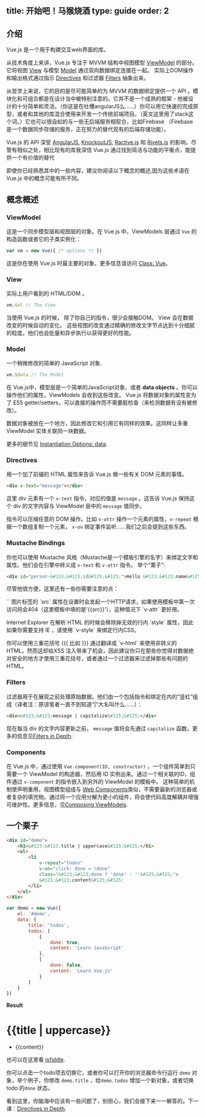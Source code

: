 title: 开始吧！马猴烧酒
type: guide
order: 2
---

## 介绍

Vue.js 是一个用于构建交互web界面的库。


从技术角度上来讲，Vue.js 专注于 MVVM 结构中视图模型 [ViewModel](#ViewModel) 的部分。它将视图 [View](#View) 与模型 [Model](#Model) 通过双向数据绑定连接在一起。 实际上DOM操作和输出格式通过指示 [Directives](#Directives) 和过滤器 [Filters](#Filters) 抽象出来。

从哲学上来说，它的目的是尽可能简单的为 MVVM 的数据绑定提供一个 API 。模块化和可组合都是在设计当中被特别注意的。它并不是一个成熟的框架 - 他被设计的十分简单和灵活。（你这是在吐槽angularJS么……）你可以用它快速的完成原型，或者和其他的库混合使用来开发一个传统前端项目。（英文这里用了stack这个词。）它也可以很自如的与一些无后端服务相契合，比如Firebase （Firebase 是一个数据同步存储的服务，正在努力的替代现有的后端存储功能）。

Vue.js 的 API 深受 [AngularJS], [KnockoutJS], [Ractive.js] 和 [Rivets.js] 的影响。尽管有相似之处，相比现有的库我深信 Vue.js 通过找到简洁与功能的平衡点，能提供一个有价值的替代

即使你已经熟悉其中的一些内容，建议你阅读以下概念的概述,因为这些术语在 Vue.js 中的概念可能有所不同。

## 概念概述

### ViewModel

这是一个同步模型层和视图层的对象。在 Vue.js 中，ViewModels 层通过 `Vue` 的构造函数或者它的子类实例化：

```js
var vm = new Vue({ /* options */ })
```

这是你在使用 Vue.js 时最主要的对象。更多信息请访问 [Class: Vue](/api/)。

### View

实际上用户看到的 HTML/DOM 。

```js
vm.$el // The View
```

当使用 Vue.js 的时候， 除了你自己的指令，很少会接触DOM。 View 会在数据改变的时候自动的变化。 这些视图的改变通过精确的修改文字节点达到十分细腻的粒度。他们也会批量和异步执行以获得更好的性能。

### Model

一个稍微修改的简单的 JavaScript 对象.

```js
vm.$data // The Model
```

在 Vue.js中，模型层是一个简单的JavaScript对象，或者  **data objects** 。你可以操作他们的属性，ViewModels 会收到这些改变。 Vue.js 将数据对象的属性变为了 ES5 getter/setters，可以直接的操作而不需要脏检查（来检测数据有没有被修改）。

数据对象被放在一个地方，因此修改它和引用它有同样的效果。这同样让多重 ViewModel 实体关联同一块数据。

更多的细节见 [Instantiation Options: data](/api/instantiation-options.html#data).

### Directives

用一个加了前缀的 HTML 属性来告诉 Vue.js 做一些有关 DOM 元素的事情。

```html
<div v-text="message"></div>
```

这里 div 元素有一个 `v-text` 指令，对应的值是 `message` 。这告诉 Vue.js 保持这个 div 的文字内容与 ViewModel 层中的 `message` 值同步。

指令可以压缩任意的 DOM 操作。比如 `v-attr` 操作一个元素的属性，`v-repeat` 根据一个数组复制一个元素， `v-on` 绑定事件监听……我们之后会提到这些东西。

### Mustache Bindings

你也可以使用 Mustache 风格（Mustache是一个模板引擎的名字）来绑定文字和属性。他们会在引擎中转义成 `v-text` 和 `v-attr` 指令。 举个“栗子”:

```html
<div id="person-&#123;&#123;id&#125;&#125;">Hello &#123;&#123;name&#125;&#125;!</div>
```

尽管他很方便，这里还有一些你需要注意的点：

<p class="tip">`<image>` 图片标签的 `src` 属性在设置时会发起一个HTTP请求，如果使用模板中第一次访问将会404（这里模板中填的是'{{src}}'），这种情况下 `v-attr` 更好用。</p>

<p class="tip">Internet Explorer 在解析 HTML 的时候会移除掉无效的行内 `style` 属性，因此如果你需要支持 IE ，请使用 `v-style` 来绑定行内CSS。</p>

<p class="tip">你可以使用三重花括号 &#123;&#123;&#123; 比如 &#125;&#125;&#125; 通过翻译成 `v-html` 来使用非转义的 HTML。然而这却给XSS 注入带来了机会，因此建议你只在那些你觉得对数据绝对安全的地方才使用三重花括号，或者通过一个过滤器来过滤掉那些有问题的 HTML。</p>

### Filters

过滤器用于在展现之前处理原始数据。他们由一个包括指令和绑定在内的“竖杠”组成（译者注：原谅笔者一直不到知道“|”大名叫什么……）：

```html
<div>&#123;&#123;message | capitalize&#125;&#125;</div>
```

现在每当 div 的文字内容更新之前， `message` 值将会先通过 `capitalize` 函数。更多的信息见[Filters in Depth](/guide/filters.html).

### Components

在 Vue.js 中，通过使用 `Vue.component(ID, constructor)` ，一个组件简单到只需要一个 ViewModel 的构造器，然后用 ID 实例出来。通过一个相关联的ID，组件通过 `v-component` 的指令嵌入到另外的 ViewModel 的模板中。 这种简单的机制使声明重用，视图模型组成与 [Web Components](http://www.w3.org/TR/components-intro/)类似，不需要最新的浏览器或者复杂的填充物。通过将一个应用分解为更小的组件，将会使代码高度解耦并增强可维护性。更多信息，见[Composing ViewModels](/guide/composition.html).

## 一个栗子

``` html
<div id="demo">
    <h1>&#123;&#123;title | uppercase&#125;&#125;</h1>
    <ul>
        <li
            v-repeat="todos"
            v-on="click: done = !done"
            class="&#123;&#123;done ? 'done' : ''&#125;&#125;">
            &#123;&#123;content&#125;&#125;
        </li>
    </ul>
</div>
```

``` js
var demo = new Vue({
    el: '#demo',
    data: {
        title: 'todos',
        todos: [
            {
                done: true,
                content: 'Learn JavaScript'
            },
            {
                done: false,
                content: 'Learn Vue.js'
            }
        ]
    }
})
```

**Result**

<div id="demo"><h1>&#123;&#123;title | uppercase&#125;&#125;</h1><ul><li v-repeat="todos" v-on="click: done = !done" class="&#123;&#123;done ? 'done' : ''&#125;&#125;">&#123;&#123;content&#125;&#125;</li></ul></div>
<script>
var demo = new Vue({
    el: '#demo',
    data: {
        title: 'todos',
        todos: [
            {
                done: true,
                content: 'Learn JavaScript'
            },
            {
                done: false,
                content: 'Learn Vue.js'
            }
        ]
    }
})
</script>

也可以在这里看 [jsfiddle](http://jsfiddle.net/yyx990803/yMv7y/).

你可以点击一个todo项去切换它，或者你可以打开你的浏览器命令行运行 `demo` 对象，举个例子，你修改 `demo.title` ，给`demo.todos` 增加一个新对象，或者切换todo 的`done` 状态。 

看到这里，你脑海中应该有一些问题了，别担心，我们会接下来一一解答的。下一课：[Directives in Depth](/guide/directives.html).

[AngularJS]: http://angularjs.org
[KnockoutJS]: http://knockoutjs.com
[Ractive.js]: http://ractivejs.org
[Rivets.js]: http://www.rivetsjs.com